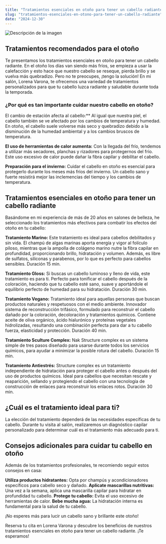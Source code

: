 ```yaml
---
title: "Tratamientos esenciales en otoño para tener un cabello radiante"
slug: "tratamientos-esenciales-en-otono-para-tener-un-cabello-radiante"
date: "2024-12-30"
---
```


![Descripción de la imagen](/Tratamientos-esenciales-en-otono-para-tener-una-cabello-radiante.jpg)

## Tratamientos recomendados para el otoño

Te presentamos los tratamientos esenciales en otoño para tener un cabello radiante. En el otoño los días van siendo más fríos, se empieza a usar la calefacción y esto hace que nuestro cabello se reseque, pierda brillo y se vuelva más quebradizo. Pero no te preocupes, ¡tengo la solución! En mi salón, Lorena Varona, te ofrecemos una variedad de tratamientos personalizados para que tu cabello luzca radiante y saludable durante toda la temporada.

### ¿Por qué es tan importante cuidar nuestro cabello en otoño?

El cambio de estación afecta al cabello:**
Al igual que nuestra piel, el cabello también se ve afectado por los cambios de temperatura y humedad. En otoño, el cabello suele volverse más seco y quebradizo debido a la disminución de la humedad ambiental y a los cambios bruscos de temperatura.

**El uso de herramientas de calor aumenta:** Con la llegada del frío, tendemos a utilizar más secadores, planchas y rizadores para protegernos del frío. Este uso excesivo de calor puede dañar la fibra capilar y debilitar el cabello.

**Preparación para el invierno:** Cuidar el cabello en otoño es esencial para protegerlo durante los meses más fríos del invierno. Un cabello sano y fuerte resistirá mejor las inclemencias del tiempo y los cambios de temperatura.

## Tratamientos esenciales en otoño para tener un cabello radiante

Basándome en mi experiencia de más de 20 años en salones de belleza, he seleccionado los tratamientos más efectivos para combatir los efectos del otoño en tu cabello:

**Tratamiento Marino:** Este tratamiento es ideal para cabellos debilitados y sin vida. El champú de algas marinas aporta energía y vigor al folículo piloso, mientras que la ampolla de colágeno marino nutre la fibra capilar en profundidad, proporcionando brillo, hidratación y volumen. Además, es libre de sulfatos, siliconas y parabenos, por lo que es perfecto para cabellos sensibles. Duración 15 min.

**Tratamiento Gloss:** Si buscas un cabello luminoso y lleno de vida, este tratamiento es para ti. Perfecto para tonificar el cabello después de la coloración, haciendo que tu cabello esté sano, suave y aportándole el equilibrio perfecto de humedad para su hidratación. Duración 30 min.

**Tratamiento Vegano:** Tratamiento ideal para aquellas personas que buscan productos naturales y respetuosos con el medio ambiente. Innovador sistema de reconstrucción trifásico, formulado para reconstruir el cabello dañado por la coloración, decoloración y tratamientos químicos. Contiene aceite de oliva orgánico, ácido hialurónico y proteínas vegetales hidrolizadas, resultando una combinación perfecta para dar a tu cabello fuerza, elasticidad y protección. Duración 40 min.

**Tratamiento Sculture Complex:** Nak Structure complex es un sistema simple de tres pasos diseñado para usarse durante todos los servicios químicos, para ayudar a minimizar la posible rotura del cabello. Duración 15 min.

**Tratamiento Antiestrés:** Structure complex es un tratamiento independiente de hidratación para proteger el cabello antes o después del uso de productos químicos. Ideal para cabellos que necesitan rescate y reaparición, sellando y protegiendo el cabello con una tecnología de construcción de enlaces para reconstruir los enlaces rotos. Duración 30 min.

## ¿Cuál es el tratamiento ideal para ti?

La elección del tratamiento dependerá de las necesidades específicas de tu cabello. Durante tu visita al salón, realizaremos un diagnóstico capilar personalizado para determinar cuál es el tratamiento más adecuado para ti.

## Consejos adicionales para cuidar tu cabello en otoño

Además de los tratamientos profesionales, te recomiendo seguir estos consejos en casa:

**Utiliza productos hidratantes:** Opta por champús y acondicionadores específicos para cabello seco y dañado.
**Aplícate mascarillas nutritivas:** Una vez a la semana, aplica una mascarilla capilar para hidratar en profundidad tu cabello.
**Protege tu cabello:** Evita el uso excesivo de herramientas de calor.
**Bebe mucha agua:** La hidratación interna es fundamental para la salud de tu cabello.

¡No esperes más para lucir un cabello sano y brillante este otoño!

Reserva tu cita en Lorena Varona y descubre los beneficios de nuestros tratamientos esenciales en otoño para tener un cabello radiante. ¡Te esperamos!
